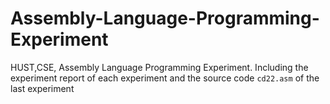 # Assembly-Language-Programming-Experiment
HUST,CSE, Assembly Language Programming Experiment.
Including the experiment report of each experiment and the source code `cd22.asm` of the last experiment
